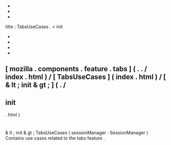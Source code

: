 -
-
-
title
:
TabsUseCases
.
<
init
>
-
-
-
-
[
mozilla
.
components
.
feature
.
tabs
]
(
.
.
/
index
.
html
)
/
[
TabsUseCases
]
(
index
.
html
)
/
[
&
lt
;
init
&
gt
;
]
(
.
/
-
init
-
.
html
)
#
&
lt
;
init
&
gt
;
TabsUseCases
(
sessionManager
:
SessionManager
)
Contains
use
cases
related
to
the
tabs
feature
.
